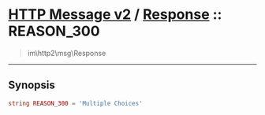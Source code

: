 # [HTTP Message v2](http2.md) / [Response](http2-Response.md) :: REASON_300
 > im\http2\msg\Response
____

## Synopsis
```php
string REASON_300 = 'Multiple Choices'
```
